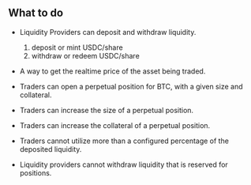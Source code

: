 ## What to do

- Liquidity Providers can deposit and withdraw liquidity.
    1. deposit or mint USDC/share
    2. withdraw or redeem USDC/share

- A way to get the realtime price of the asset being traded.
- Traders can open a perpetual position for BTC, with a given size and collateral.
- Traders can increase the size of a perpetual position.
- Traders can increase the collateral of a perpetual position.
- Traders cannot utilize more than a configured percentage of the deposited liquidity.
- Liquidity providers cannot withdraw liquidity that is reserved for positions.